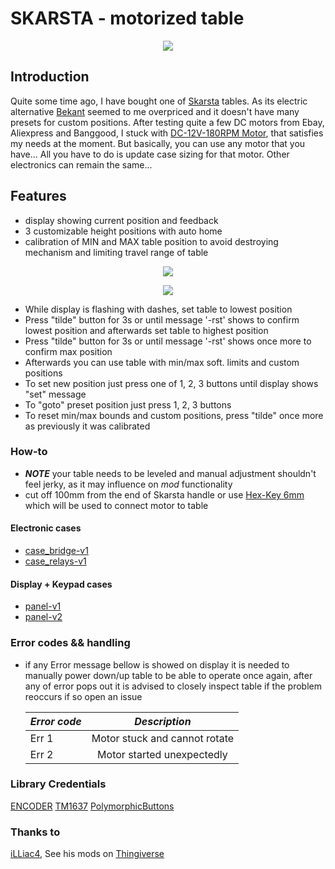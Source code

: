 # SKARSTA - motorized table

<p align="center">
    <img src="https://www.ikea.com/us/en/images/products/skarsta-desk-sit-stand-white__0777623_PE758665_S4.JPG"/>
</p>

## Introduction

Quite some time ago, I have bought one of [Skarsta](https://www.ikea.com/us/en/p/skarsta-desk-sit-stand-white-s89324812/) tables. As its electric alternative [Bekant](https://www.ikea.com/us/en/p/bekant-desk-sit-stand-black-stained-ash-veneer-black-s29282221/) seemed to me overpriced and it doesn't have many presets for custom positions.
After testing quite a few DC motors from Ebay, Aliexpress and Banggood, I stuck with [DC-12V-180RPM Motor](https://www.banggood.com/DC-12V-180RPM-Geared-Motor-High-Torque-Gear-Reducer-Motor-p-1068573.html?p=7W02096203810201609O&stayold=1&curwarehouse=CN), that satisfies my needs at the moment. But basically, you can use any motor that you have... All you have to do is update case sizing for that motor. Other electronics can remain the same...

## Features

- display showing current position and feedback
- 3 customizable height positions with auto home
- calibration of MIN and MAX table position to avoid destroying mechanism and limiting travel range of table

<p align="center">
    <a href="https://www.youtube.com/watch?v=pk-jIIXeZvs">
        <img src="https://img.youtube.com/vi/pk-jIIXeZvs/0.jpg"/>
    </a>
</p>

<p align="center">
    <a href="https://www.youtube.com/watch?v=a_JpCyb1K0Y">
        <img src="https://img.youtube.com/vi/a_JpCyb1K0Y/0.jpg"/>
    </a>
</p>

- While display is flashing with dashes, set table to lowest position
- Press "tilde" button for 3s or until message '-rst' shows to confirm lowest position and afterwards set table to highest position
- Press "tilde" button for 3s or until message '-rst' shows once more to confirm max position
- Afterwards you can use table with min/max soft. limits and custom positions
- To set new position just press one of 1, 2, 3 buttons until display shows "set" message
- To "goto" preset position just press 1, 2, 3 buttons
- To reset min/max bounds and custom positions, press "tilde" once more as previously it was calibrated

### How-to

- **_NOTE_** your table needs to be leveled and manual adjustment shouldn't feel jerky, as it may influence on _mod_ functionality
- cut off 100mm from the end of Skarsta handle or use [Hex-Key 6mm](https://www.ebay.com/itm/1-5mm-24mm-ALLEN-BALL-POINT-END-LONG-ARM-HEX-KEY-WRENCH-METRIC-ALLEN-KEY/182563068986) which will be used to connect motor to table

#### Electronic cases

- [case_bridge-v1](./docs/case_bridge-v1.md)
- [case_relays-v1](./docs/case_relays-v1.md)

#### Display + Keypad cases

- [panel-v1](./docs/panel-v1.md)
- [panel-v2](./docs/panel-v2.md)

### Error codes && handling

- if any Error message bellow is showed on display it is needed to manually power down/up table to be able to operate once again,
  after any of error pops out it is advised to closely inspect table if the problem reoccurs if so open an issue

  | _Error code_ |         _Description_         |
  | ------------ | :---------------------------: |
  | Err 1        | Motor stuck and cannot rotate |
  | Err 2        |  Motor started unexpectedly   |

### Library Credentials

[ENCODER](https://github.com/buxtronix/arduino/tree/master/libraries/Rotary)
[TM1637](https://github.com/Seeed-Studio/Grove_4Digital_Display)
[PolymorphicButtons](https://github.com/JCWentzel/PolymorphicButtons.git)

### Thanks to

[iLLiac4](https://github.com/iLLiac4), See his mods on [Thingiverse](https://www.thingiverse.com/thing:3227567)
